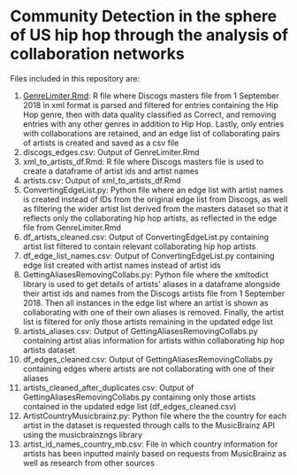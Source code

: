 # Community Detection in the sphere of US hip hop through the analysis of collaboration networks
Files included in this repository are:

1. [GenreLimiter.Rmd](GenreLimiter.Rmd): R file where Discogs masters file from 1 September 2018 in xml format is parsed and filtered for entries containing the Hip Hop genre, then with data quality classified as Correct, and removing entries with any other genres in addition to Hip Hop. Lastly, only entries with collaborations are retained, and an edge list of collaborating pairs of artists is created and saved as a csv file
2. discogs_edges.csv: Output of GenreLimiter.Rmd
3. xml_to_artists_df.Rmd: R file where Discogs masters file is used to create a dataframe of artist ids and artist names
4. artists.csv: Output of xml_to_artists_df.Rmd
5. ConvertingEdgeList.py: Python file where an edge list with artist names is created instead of IDs from the original edge list from Discogs, as well as filtering the wider artist list derived from the masters dataset so that it reflects only the collaborating hip hop artists, as reflected in the edge file from GenreLimiter.Rmd
6. df_artists_cleaned.csv: Output of ConvertingEdgeList.py containing artist list filtered to contain relevant collaborating hip hop artists
7. df_edge_list_names.csv: Output of ConvertingEdgeList.py containing edge list created with artist names instead of artist ids
8. GettingAliasesRemovingCollabs.py: Python file where the xmltodict library is used to get details of artists' aliases in a dataframe alongside their artist ids and names from the Discogs artists file from 1 September 2018. Then all instances in the edge list where an artist is shown as collaborating with one of their own aliases is removed. Finally, the artist list is filtered for only those artists remaining in the updated edge list
9. artists_aliases.csv: Output of GettingAliasesRemovingCollabs.py containing artist alias information for artists within collaborating hip hop artists dataset
10. df_edges_cleaned.csv: Output of GettingAliasesRemovingCollabs.py containing edges where artists are not collaborating with one of their aliases
11. artists_cleaned_after_duplicates.csv: Output of GettingAliasesRemovingCollabs.py containing only those artists contained in the updated edge list (df_edges_cleaned.csv)
12. ArtistCountryMusicbrainz.py: Python file where the the country for each artist in the dataset is requested through calls to the MusicBrainz API 
using the musicbrainzngs library
13. artist_id_names_country_mb.csv: File in which country information for artists has been inputted mainly based on requests from MusicBrainz as well as research from other sources
